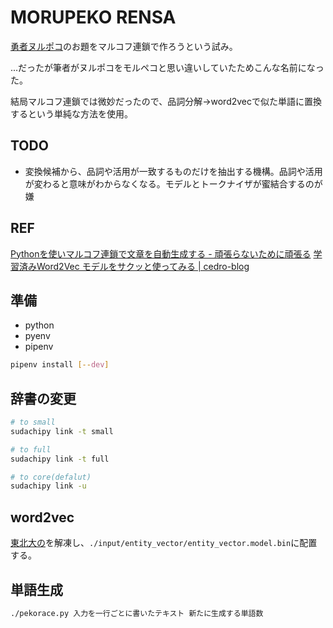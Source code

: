 # MORUPEKO RENSA

[勇者ヌルポコ](https://omocoro.jp/nurupoko/)のお題をマルコフ連鎖で作ろうという試み。

...だったが筆者がヌルポコをモルペコと思い違いしていたためこんな名前になった。

結局マルコフ連鎖では微妙だったので、品詞分解->word2vecで似た単語に置換するという単純な方法を使用。

## TODO

* 変換候補から、品詞や活用が一致するものだけを抽出する機構。品詞や活用が変わると意味がわからなくなる。モデルとトークナイザが蜜結合するのが嫌

## REF

[Pythonを使いマルコフ連鎖で文章を自動生成する - 頑張らないために頑張る](https://ysko909.github.io/posts/how-to-use-markovify/)
[学習済みWord2Vec モデルをサクッと使ってみる | cedro-blog](http://cedro3.com/ai/word2vec-gensim/#google_vignette)

## 準備

* python
* pyenv
* pipenv

```sh
pipenv install [--dev]
```

## 辞書の変更

```sh
# to small
sudachipy link -t small

# to full
sudachipy link -t full

# to core(defalut)
sudachipy link -u
```

## word2vec

[東北大の](http://www.cl.ecei.tohoku.ac.jp/~m-suzuki/jawiki_vector/)を解凍し、`./input/entity_vector/entity_vector.model.bin`に配置する。

## 単語生成

```sh
./pekorace.py 入力を一行ごとに書いたテキスト 新たに生成する単語数
```
